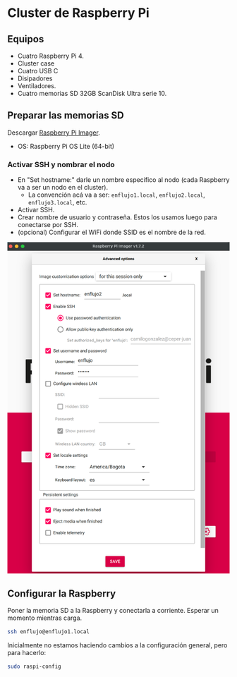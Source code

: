 # Cluster de Raspberry Pi

## Equipos

- Cuatro Raspberry Pi 4.
- Cluster case
- Cuatro USB C
- Disipadores
- Ventiladores.
- Cuatro memorias SD 32GB ScanDisk Ultra serie 10.

## Preparar las memorias SD

Descargar [Raspberry Pi Imager](https://www.raspberrypi.com/software/).

- OS: Raspberry Pi OS Lite (64-bit)

### Activar SSH y nombrar el nodo

- En "Set hostname:" darle un nombre específico al nodo (cada Raspberry va a ser un nodo en el cluster).
  - La convención acá va a ser: `enflujo1.local`, `enflujo2.local`, `enflujo3.local`, etc.
- Activar SSH.
- Crear nombre de usuario y contraseña. Estos los usamos luego para conectarse por SSH.
- (opcional) Configurar el WiFi donde SSID es el nombre de la red.

<img src="/carpeta-imagenes/opciones-avanzadas.png" alt="require config p"/>

## Configurar la Raspberry

Poner la memoria SD a la Raspberry y conectarla a corriente. Esperar un momento mientras carga.

```bash
ssh enflujo@enflujo1.local
```

Inicialmente no estamos haciendo cambios a la configuración general, pero para hacerlo:

```bash
sudo raspi-config
```
